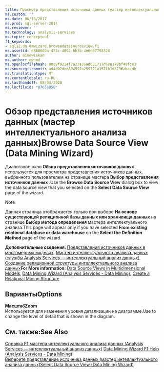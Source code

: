 ```yaml
---
title: Просмотр представления источника данных (мастер интеллектуального анализа данных) | Документация Майкрософт
ms.custom: ''
ms.date: 06/13/2017
ms.prod: sql-server-2014
ms.reviewer: ''
ms.technology: analysis-services
ms.topic: conceptual
f1_keywords:
- sql12.dm.dmwizard.browsedatasourceview.f1
ms.assetid: d868600a-423c-4892-bb3b-4e6d67798328
author: minewiskan
ms.author: owend
ms.openlocfilehash: 08a9f9214f7a23a86ad631717d68e178bf49fce3
ms.sourcegitcommit: ad4d92dce894592a259721a1571b1d8736abacdb
ms.translationtype: MT
ms.contentlocale: ru-RU
ms.lasthandoff: 08/04/2020
ms.locfileid: "87656858"
---
```

# <a name="browse-data-source-view-data-mining-wizard"></a><span data-ttu-id="cd3bf-102">Обзор представления источников данных (мастер интеллектуального анализа данных)</span><span class="sxs-lookup"><span data-stu-id="cd3bf-102">Browse Data Source View (Data Mining Wizard)</span></span>
  <span data-ttu-id="cd3bf-103">Диалоговое окно **Обзор представления источников данных** используется для просмотра представления источников данных, выбранного пользователем на странице мастера **Выбор представления источников данных** .</span><span class="sxs-lookup"><span data-stu-id="cd3bf-103">Use the **Browse Data Source View** dialog box to view the data source view that you selected on the **Select Data Source View** page of the wizard.</span></span>  
  
> [!NOTE]  
>  <span data-ttu-id="cd3bf-104">Данная страница отображается только при выборе **На основе существующей реляционной базы данных или хранилища данных** на странице **Выбор метода определения** мастера интеллектуального анализа.</span><span class="sxs-lookup"><span data-stu-id="cd3bf-104">This page will appear only if you have selected **From existing relational database or data warehouse** on the **Select the Definition Method** page of the wizard.</span></span>  
  
 <span data-ttu-id="cd3bf-105">**Дополнительные сведения:** [Представления источников данных в многомерных моделях](multidimensional-models/data-source-views-in-multidimensional-models.md), [Мастер интеллектуального анализа данных (службы Analysis Services — интеллектуальный анализ данных)](data-mining/data-mining-wizard-analysis-services-data-mining.md), [Создание реляционной структуры интеллектуального анализа данных](data-mining/create-a-relational-mining-structure.md)</span><span class="sxs-lookup"><span data-stu-id="cd3bf-105">**For More information:** [Data Source Views in Multidimensional Models](multidimensional-models/data-source-views-in-multidimensional-models.md), [Data Mining Wizard &#40;Analysis Services - Data Mining&#41;](data-mining/data-mining-wizard-analysis-services-data-mining.md), [Create a Relational Mining Structure](data-mining/create-a-relational-mining-structure.md)</span></span>  
  
## <a name="options"></a><span data-ttu-id="cd3bf-106">Варианты</span><span class="sxs-lookup"><span data-stu-id="cd3bf-106">Options</span></span>  
 <span data-ttu-id="cd3bf-107">**Масштаб**</span><span class="sxs-lookup"><span data-stu-id="cd3bf-107">**Zoom**</span></span>  
 <span data-ttu-id="cd3bf-108">Используется для изменения уровня детализации на диаграмме.</span><span class="sxs-lookup"><span data-stu-id="cd3bf-108">Use to change the level of detail that is shown in the diagram.</span></span>  
  
## <a name="see-also"></a><span data-ttu-id="cd3bf-109">См. также:</span><span class="sxs-lookup"><span data-stu-id="cd3bf-109">See Also</span></span>  
 <span data-ttu-id="cd3bf-110">[Справка F1 мастера интеллектуального анализа данных &#40;Analysis Services — интеллектуальный анализ данных&#41;](data-mining-wizard-f1-help-analysis-services-data-mining.md) </span><span class="sxs-lookup"><span data-stu-id="cd3bf-110">[Data Mining Wizard F1 Help &#40;Analysis Services - Data Mining&#41;](data-mining-wizard-f1-help-analysis-services-data-mining.md) </span></span>  
 [<span data-ttu-id="cd3bf-111">Выберите представление источника данных &#40;мастер интеллектуального анализа данных&#41;</span><span class="sxs-lookup"><span data-stu-id="cd3bf-111">Select Data Source View &#40;Data Mining Wizard&#41;</span></span>](select-data-source-view-data-mining-wizard.md)  
  
  
